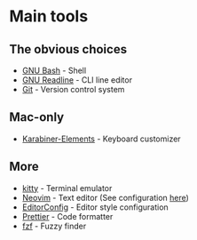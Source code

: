 # Main tools

## The obvious choices
* [GNU Bash](https://www.gnu.org/software/bash/) - Shell
* [GNU Readline](https://tiswww.case.edu/php/chet/readline/rltop.html) - CLI line editor
* [Git](https://git-scm.com/) - Version control system

## Mac-only
* [Karabiner-Elements](https://pqrs.org/osx/karabiner/) - Keyboard customizer

## More
* [kitty](https://sw.kovidgoyal.net/kitty/) - Terminal emulator
* [Neovim](https://neovim.io/) - Text editor (See configuration [here](https://github.com/Asheq/vim-config))
* [EditorConfig](https://editorconfig.org/) - Editor style configuration
* [Prettier](https://prettier.io/) - Code formatter
* [fzf](https://github.com/junegunn/fzf) - Fuzzy finder

